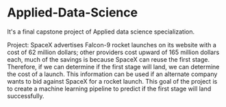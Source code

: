# Applied-Data-Science
It's a final capstone project of Applied data science specialization.

Project:
SpaceX advertises Falcon-9 rocket launches on its website with a cost of 62 million dollars; other providers cost upward of 165 million dollars each, much of the savings is because SpaceX can reuse the first stage. Therefore, if we can determine if the first stage will land, we can determine the cost of a launch. This information can be used if an alternate company wants to bid against SpaceX for a rocket launch. This goal of the project is to create a machine learning pipeline to predict if the first stage will land successfully.


